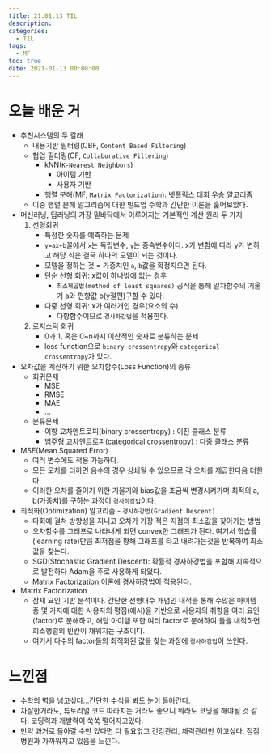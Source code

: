 ```yaml
---
title: 21.01.13 TIL
description:
categories:
  - TIL
tags:
  - MF
toc: true
date: 2021-01-13 00:00:00
---
```


# 오늘 배운 거

- 추천시스템의 두 갈래
  - 내용기반 필터링(CBF, `Content Based Filtering`)
  - 협업 필터링(CF, `Collaborative Filtering`)
    - kNN(`K-Nearest Neighbors`)
      - 아이템 기반
      - 사용자 기반
    - 행렬 분해(MF, `Matrix Factorization`): 넷플릭스 대회 우승 알고리즘
  - 이중 행렬 분해 알고리즘에 대한 빌드업 수학과 간단한 이론을 훑어보았다.
- 머신러닝, 딥러닝의 가장 밑바닥에서 이루어지는 기본적인 계산 원리 두 가지
  1. 선형회귀
     - 특정한 숫자를 예측하는 문제
     - `y=ax+b`꼴에서 `x`는 독립변수, `y`는 종속변수이다. x가 변함에 따라 y가 변하고 해당 식은 결국 하나의 모델이 되는 것이다.
     - 모델을 정하는 것 = 가중치인 `a`, `b`값을 확정지으면 된다.
     - 단순 선형 회귀: x값이 하나밖에 없는 경우
       - `최소제곱법(method of least squares)` 공식을 통해 일차함수의 기울기 a와 편향값 b(y절편)구할 수 있다.
     - 다중 선형 회귀: x가 여러개인 경우(요소의 수)
       - 다항함수이므로 `경사하강법`을 적용한다.
  2. 로지스틱 회귀
     - 0과 1, 혹은 0~n까지 이산적인 숫자로 분류하는 문제
     - loss function으로 `binary crossentropy`와 `categorical crossentropy`가 있다.
- 오차값을 계산하기 위한 오차함수(Loss Function)의 종류
  - 회귀문제
    - MSE
    - RMSE
    - MAE
    - ...
  - 분류문제
    - 이항 교차엔트로피(binary crossentropy) : 이진 클래스 분류
    - 범주형 교차엔트로피(categorical crossentropy) : 다중 클래스 분류
- MSE(Mean Squared Error)
  - 여러 변수에도 적용 가능하다.
  - 모든 오차를 더하면 음수의 경우 상쇄될 수 있으므로 각 오차를 제곱한다음 더한다.
  - 이러한 오차를 줄이기 위한 기울기와 bias값을 조금씩 변경시켜가며 최적의 a, b(가중치)를 구하는 과정이 `경사하강법`이다.
- 최적화(Optimization) 알고리즘 - `경사하강법(Gradient Descent)`
  - 다회에 걸쳐 방향성을 지니고 오차가 가장 적은 지점의 최소값을 찾아가는 방법
  - 오차함수를 그래프로 나타내게 되면 convex한 그래프가 된다. 여기서 학습률(learning rate)만큼 최저점을 향해 그래프를 타고 내려가는것을 반복하여 최소값을 찾는다.
  - SGD(Stochastic Gradient Descent): 확률적 경사하강법을 포함해 지속적으로 발전하다 Adam을 주로 사용하게 되었다.
  - Matrix Factorization 이론에 경사하강법이 적용된다.
- Matrix Factorization
  - 잠재 요인 기반 분석이다. 간단한 선형대수 개념인 내적을 통해 수많은 아이템 중 몇 가지에 대한 사용자의 평점(예시)을 기반으로 사용자의 취향을 여러 요인(factor)로 분해하고, 해당 아이템 또한 여러 factor로 분해하여 둘을 내적하면 희소행렬의 빈칸이 채워지는 구조이다.
  - 여기서 다수의 factor들의 최적화된 값을 찾는 과정에 `경사하강법`이 쓰인다.

# 느낀점

- 수학의 벽을 넘고싶다...간단한 수식을 봐도 눈이 돌아간다.
- 자잘한거라도, 튜토리얼 코드 따라치는 거라도 좋으니 뭐라도 코딩을 해야될 것 같다. 코딩력과 개발력이 쑥쑥 떨어지고있다.
- 만약 과거로 돌아갈 수만 있다면 다 필요없고 건강관리, 체력관리만 하고싶다. 점점 병원과 가까워지고 있음을 느낀다.
